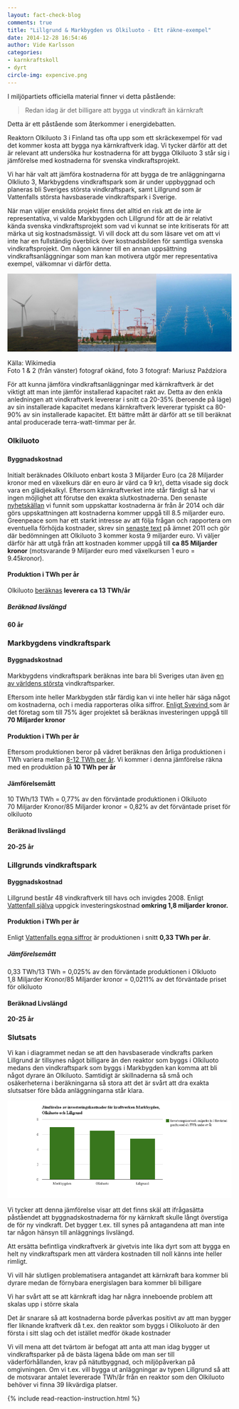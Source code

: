```yaml
---
layout: fact-check-blog
comments: true
title: "Lillgrund & Markbygden vs Olkiluoto - Ett räkne-exempel"
date: 2014-12-28 16:54:46
author: Vide Karlsson
categories:
- karnkraftskoll
- dyrt
circle-img: expencive.png
---
```

<p>I miljöpartiets officiella material finner vi detta påstående:</p>
<blockquote>Redan idag är det billigare att bygga ut vindkraft än kärnkraft</blockquote> 
<p>Detta är ett påstående som återkommer i energidebatten. </p>
<p>Reaktorn Olkiluoto 3 i Finland tas ofta upp som ett skräckexempel för vad det kommer kosta att bygga nya kärnkraftverk idag. Vi tycker därför att det är relevant att undersöka hur kostnaderna för att bygga Olkiluoto 3 står sig i jämförelse med kostnaderna för svenska vindkraftsprojekt.</p>
<p>Vi har här valt att jämföra kostnaderna för att bygga de tre anläggningarna Olkliuto 3, Markbygdens vindkraftspark som är under uppbyggnad och planeras bli Sveriges största vindkraftspark, samt Lillgrund som är Vattenfalls största havsbaserade vindkraftspark i Sverige.</p>
<p>När man väljer enskilda projekt finns det alltid en risk att de inte är representativa, vi valde Markbygden och Lillgrund för att de är relativt kända svenska vindkraftsprojekt som vad vi kunnat se inte kritiserats för att märka ut sig kostnadsmässigt. Vi vill dock att du som läsare vet om att vi inte har en fullständig överblick över kostnadsbilden för samtliga svenska vindkraftsprojekt. Om någon känner till en annan uppsättning vindkraftsanläggningar som man kan motivera utgör mer representativa exempel, välkomnar vi därför detta.</p>
<img class="img-responsive blog-img" src="/assets/img/fact-check/expencive_compare.png">
<p> Källa: Wikimedia<br>Foto 1 & 2 (från vänster) fotograf okänd, foto 3 fotograf: Mariusz Paździora</p>
<p>För att kunna jämföra vindkraftsanläggningar med kärnkraftverk är det viktigt att man inte jämför installerad kapacitet rakt av. Detta av den enkla anledningen att vindkraftverk levererar i snitt ca 20-35% (beroende på läge) av sin installerade kapacitet medans kärnkraftverk levererar typiskt ca 80-90% av sin installerade kapacitet. Ett bättre mått är därför att se till beräknat antal producerade terra-watt-timmar per år.</p>
<h3>Olkiluoto<h3>
<h4>Byggnadskostnad</h4>
<p>Initialt beräknades Olkiluoto enbart kosta 3 Miljarder Euro (ca 28 Miljarder kronor med en växelkurs där en euro är värd ca 9 kr), detta visade sig dock vara en glädjekalkyl. Eftersom kärnkraftverket inte står färdigt så har vi ingen möjlighet att förutse den exakta slutkostnaderna. Den senaste <a href="http://uk.reuters.com/article/2014/02/28/tvo-olkiluoto-idUKL6N0LX3XQ20140228">nyhetskällan</a> vi funnit som uppskattar kostnaderna är från år 2014 och där görs uppskattningen att kostnaderna kommer uppgå till 8.5 miljarder euro. Greenpeace som har ett starkt intresse av att följa frågan och rapportera om eventuella förhöjda kostnader, skrev sin <a href="http://www.greenpeace.org/international/Global/international/publications/nuclear/2011/New%20problems%20in%20Olkiluoto%20_%20%20%20%20%20%20%20%20%20.pdf">senaste text</a> på ämnet 2011 och gör där bedömningen att Olkiluoto 3 kommer kosta 9 miljarder euro. Vi väljer därför här att utgå från att kostnaden kommer uppgå till <b>ca 85 Miljarder kronor</b> (motsvarande 9 Miljarder euro med växelkursen 1 euro = 9.45kronor).</p>
<h4>Produktion i TWh per år</h4>
<p> Olkiluoto <a href="http://www.analys.se/lankar/Fakta/fakta35.pdf ">beräknas</a> <b> leverera ca 13 TWh/år</b></p>
<h5>Beräknad livslängd</h5>
<p><b>60 år</b></p>
<h3>Markbygdens vindkraftspark</h3>
<h4>Byggnadskostnad</h4>
<p>Markbygdens vindkraftspark beräknas inte bara bli Sveriges utan även <a href="http://energinytt.se/vindkraft/en-av-varldens-storsta-vindkraftparker-byggs-i-norrbotten/">en av världens största</a> vindkraftsparker.</p>
<p>Eftersom inte heller Markbygden står färdig kan vi inte heller här säga något om kostnaderna, och i media rapporteras olika siffror. <a href="http://www.svevind.se/UploadedFiles/nyhetsbrev/32/Svevindartikel.pdf">Enligt Svevind </a>som är det företag som till 75% äger projektet så beräknas investeringen uppgå till <b>70 Miljarder kronor</b></p>
<h4>Produktion i TWh per år</h4>
<p>Eftersom produktionen beror på vädret beräknas den årliga produktionen i TWh variera mellan <a href="http://www.svevind.se/UploadedFiles/nyhetsbrev/32/Svevindartikel.pdf">8-12 TWh per år</a>. Vi kommer i denna jämförelse räkna med en produktion på <b>10 TWh per år</b>
<h4>Jämförelsemått</h4>
<p>10 TWh/13 TWh = 0,77% av den förväntade produktionen i Olkiluoto <br>70 Miljarder Kronor/85 Miljarder kronor = 0,82% av det förväntade priset för olkiluoto</p>
<h4>Beräknad livslängd</h4>
<p><b>20-25 år</b></p>
<h3>Lillgrunds vindkraftspark</h2>
<h4>Byggnadskostnad</h4>
<p>Lillgrund består 48 vindkraftverk till havs och invigdes 2008. Enligt <a href="http://corporate.vattenfall.se/om-oss/var-verksamhet/var-elproduktion/vindkraft/lillgrund-vindkraftpark/">Vattenfall själva</a> uppgick investeringskostnad <b>omkring 1,8 miljarder kronor.</b></p>
<h4>Produktion i TWh per år</h4>
<p>Enligt <a href="http://corporate.vattenfall.se/om-oss/var-verksamhet/var-elproduktion/vindkraft/lillgrund-vindkraftpark/">Vattenfalls egna siffror</a> är produktionen i snitt <b>0,33 TWh per år</b>.</p>
<h5>Jämförelsemått</h5>
<p>0,33 TWh/13 TWh = 0,025% av den förväntade produktionen i Olkluoto <br>1,8 Miljarder Kronor/85 Miljarder kronor = 0,0211% av det förväntade priset för olkiluoto</p>
<h4>Beräknad Livslängd</h4>
<p><b>20-25 år</b></p>
<h3>Slutsats</h3>
<p>Vi kan i diagrammet nedan se att den havsbaserade vindkrafts parken Lillgrund är tillsynes något billigare än den reaktor som byggs i Olkiluoto medans den vindkraftspark som byggs i Markbygden kan komma att bli något dyrare än Olkiluoto. Samtidigt är skillnaderna så små och osäkerheterna i beräkningarna så stora att det är svårt att dra exakta slutsatser före båda anläggningarna står klara. </p>
<img class="img-responsive blog-img" src="/assets/img/fact-check/cost-diagram-m-o-l.png">
<p>Vi tycker att denna jämförelse visar att det finns skäl att ifrågasätta påståendet att byggnadskostnaderna för ny kärnkraft skulle långt överstiga de för ny vindkraft. Det bygger t.ex. till synes på antagandena att man inte tar någon hänsyn till anläggnings livslängd.</p>
<p>Att ersätta befintliga vindkraftverk är givetvis inte lika dyrt som att bygga en helt ny vindkraftspark men att värdera kostnaden till noll känns inte heller rimligt.</p>
<p>Vi vill här slutligen problematisera antagandet att kärnkraft bara kommer bli dyrare medan de förnybara energislagen bara kommer bli billigare</p>
<p>Vi har svårt att se att kärnkraft idag har några inneboende problem att skalas upp i större skala</p>
<p>Det är snarare så att kostnaderna borde påverkas positivt av att man bygger fler liknande kraftverk då t.ex. den reaktor som byggs i Olikoluoto är den första i sitt slag och det istället medför ökade kostnader</p>
<p>Vi vill mena att det tvärtom är befogat att anta att man idag bygger ut vindkraftsparker på de bästa lägena både om man ser till väderförhållanden, krav på nätutbyggnad, och miljöpåverkan på omgivningen. Om vi t.ex. vill bygga ut anläggningar av typen Lillgrund så att de motsvarar antalet levererade TWh/år från en reaktor som den Olkiluoto behöver vi finna 39 likvärdiga platser. </p>
{% include read-reaction-instruction.html %}